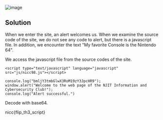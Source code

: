 ![image](https://user-images.githubusercontent.com/88983987/224654262-3da16842-96c6-4e5d-8c1b-a8ac226358a7.png)

## Solution
When we enter the site, an alert welcomes us. When we examine the source code of the site, we do not see any code to alert, but there is a javascript file. In addition, we encounter the text "My favorite Console is the Nintendo 64".

We access the javascript file from the source codes of the site.
```
<script type="text/javascript" language="javascript" src="js/nicc98.js"></script>
```
```
console.log("bmljY3tmbGlwX3RoM19zY3JpcHR9");
window.alert("Welcome to the web page of the NJIT Information and Cybersecurity Club!");
console.log("Alert successful.")
```
Decode with base64.

nicc{flip_th3_script}
